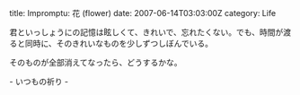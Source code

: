 title: Impromptu: 花 (flower)
date: 2007-06-14T03:03:00Z
category: Life

君といっしょうにの記憶は眩しくて、きれいで、忘れたくない。でも、時間が渡ると同時に、そのきれいなものを少しずつしぼんでいる。

そのものが全部消えてなったら、どうするかな。

\- いつもの祈り -
